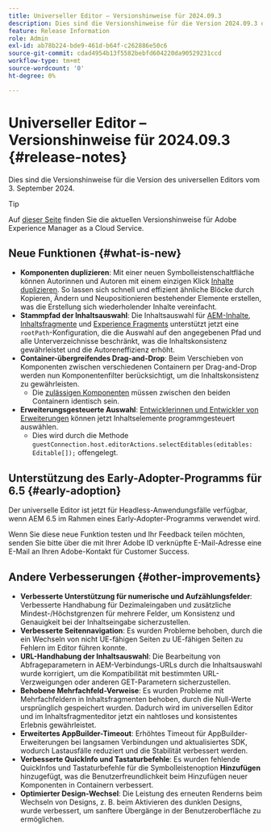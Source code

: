 ```yaml
---
title: Universeller Editor – Versionshinweise für 2024.09.3
description: Dies sind die Versionshinweise für die Version 2024.09.3 des universellen Editors.
feature: Release Information
role: Admin
exl-id: ab78b224-bde9-461d-b64f-c262886e50c6
source-git-commit: cdad4954b13f5582bebfd604220da90529231ccd
workflow-type: tm+mt
source-wordcount: '0'
ht-degree: 0%

---
```


# Universeller Editor – Versionshinweise für 2024.09.3 {#release-notes}

Dies sind die Versionshinweise für die Version des universellen Editors vom 3. September 2024.

>[!TIP]
>
>Auf [dieser Seite](/help/release-notes/release-notes-cloud/release-notes-current.md) finden Sie die aktuellen Versionshinweise für Adobe Experience Manager as a Cloud Service.

## Neue Funktionen {#what-is-new}

* **Komponenten duplizieren**: Mit einer neuen Symbolleistenschaltfläche können Autorinnen und Autoren mit einem einzigen Klick [Inhalte duplizieren](/help/sites-cloud/authoring/universal-editor/authoring.md#duplicating-components). So lassen sich schnell und effizient ähnliche Blöcke durch Kopieren, Ändern und Neupositionieren bestehender Elemente erstellen, was die Erstellung sich wiederholender Inhalte vereinfacht.
* **Stammpfad der Inhaltsauswahl**: Die Inhaltsauswahl für [AEM-Inhalte](/help/implementing/universal-editor/field-types.md#aem-content), [Inhaltsfragmente](/help/implementing/universal-editor/field-types.md#content-fragment) und [Experience Fragments](/help/implementing/universal-editor/field-types.md#experience-fragment) unterstützt jetzt eine `rootPath`-Konfiguration, die die Auswahl auf den angegebenen Pfad und alle Unterverzeichnisse beschränkt, was die Inhaltskonsistenz gewährleistet und die Autoreneffizienz erhöht.
* **Container-übergreifendes Drag-and-Drop**: Beim Verschieben von Komponenten zwischen verschiedenen Containern per Drag-and-Drop werden nun Komponentenfilter berücksichtigt, um die Inhaltskonsistenz zu gewährleisten.
   * Die [zulässigen Komponenten](/help/implementing/universal-editor/filtering.md) müssen zwischen den beiden Containern identisch sein.
* **Erweiterungsgesteuerte Auswahl**: [Entwicklerinnen und Entwickler von Erweiterungen](/help/implementing/universal-editor/extending.md) können jetzt Inhaltselemente programmgesteuert auswählen.
   * Dies wird durch die Methode `guestConnection.host.editorActions.selectEditables(editables: Editable[]);` offengelegt.

## Unterstützung des Early-Adopter-Programms für 6.5 {#early-adoption}

Der universelle Editor ist jetzt für Headless-Anwendungsfälle verfügbar, wenn AEM 6.5 im Rahmen eines Early-Adopter-Programms verwendet wird.

Wenn Sie diese neue Funktion testen und Ihr Feedback teilen möchten, senden Sie bitte über die mit Ihrer Adobe ID verknüpfte E-Mail-Adresse eine E-Mail an Ihren Adobe-Kontakt für Customer Success.

## Andere Verbesserungen {#other-improvements}

* **Verbesserte Unterstützung für numerische und Aufzählungsfelder**: Verbesserte Handhabung für Dezimaleingaben und zusätzliche Mindest-/Höchstgrenzen für mehrere Felder, um Konsistenz und Genauigkeit bei der Inhaltseingabe sicherzustellen.
* **Verbesserte Seitennavigation**: Es wurden Probleme behoben, durch die ein Wechseln von nicht UE-fähigen Seiten zu UE-fähigen Seiten zu Fehlern im Editor führen konnte.
* **URL-Handhabung der Inhaltsauswahl**: Die Bearbeitung von Abfrageparametern in AEM-Verbindungs-URLs durch die Inhaltsauswahl wurde korrigiert, um die Kompatibilität mit bestimmten URL-Verzweigungen oder anderen GET-Parametern sicherzustellen.
* **Behobene Mehrfachfeld-Verweise**: Es wurden Probleme mit Mehrfachfeldern in Inhaltsfragmenten behoben, durch die Null-Werte ursprünglich gespeichert wurden. Dadurch wird im universellen Editor und im Inhaltsfragmenteditor jetzt ein nahtloses und konsistentes Erlebnis gewährleistet.
* **Erweitertes AppBuilder-Timeout**: Erhöhtes Timeout für AppBuilder-Erweiterungen bei langsamen Verbindungen und aktualisiertes SDK, wodurch Lastausfälle reduziert und die Stabilität verbessert werden.
* **Verbesserte QuickInfo und Tastaturbefehle**: Es wurden fehlende QuickInfos und Tastaturbefehle für die Symbolleistenoption **Hinzufügen** hinzugefügt, was die Benutzerfreundlichkeit beim Hinzufügen neuer Komponenten in Containern verbessert.
* **Optimierter Design-Wechsel**: Die Leistung des erneuten Renderns beim Wechseln von Designs, z. B. beim Aktivieren des dunklen Designs, wurde verbessert, um sanftere Übergänge in der Benutzeroberfläche zu ermöglichen.
